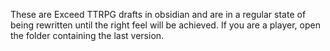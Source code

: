 These are Exceed TTRPG drafts in obsidian and are in a regular state of being rewritten until the right feel will be achieved.
If you are a player, open the folder containing the last version.